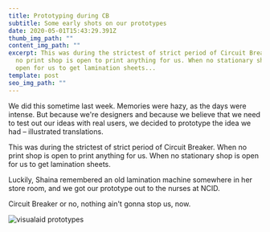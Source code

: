 ```yaml
---
title: Prototyping during CB
subtitle: Some early shots on our prototypes
date: 2020-05-01T15:43:29.391Z
thumb_img_path: ""
content_img_path: ""
excerpt: This was during the strictest of strict period of Circuit Breaker. When
  no print shop is open to print anything for us. When no stationary shop is
  open for us to get lamination sheets...
template: post
seo_img_path: ""
---
```

We did this sometime last week. Memories were hazy, as the days were intense. But because we're designers and because we believe that we need to test out our ideas with real users, we decided to prototype the idea we had – illustrated translations. 

This was during the strictest of strict period of Circuit Breaker. When no print shop is open to print anything for us. When no stationary shop is open for us to get lamination sheets. 

Luckily, Shaina remembered an old lamination machine somewhere in her store room, and we got our prototype out to the nurses at NCID. 

Circuit Breaker or no, nothing ain't gonna stop us, now.

![visualaid prototypes](/images/img_3183.jpg)
